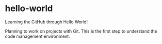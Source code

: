 # hello-world
Learning the GitHub through Hello World!

Planning to work on projects with Git. This is the first step to understand the code management environment.
